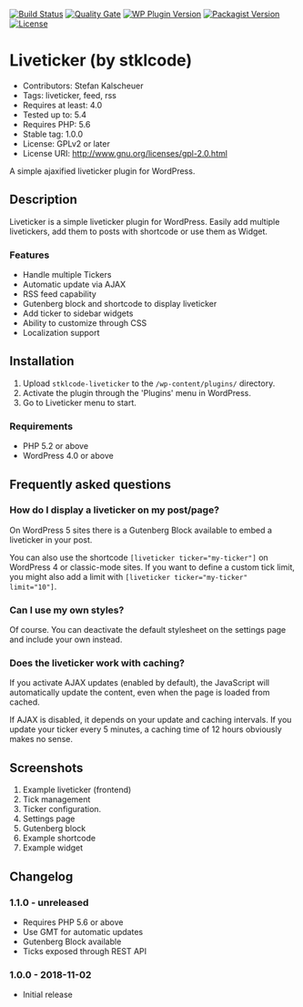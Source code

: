 [![Build Status](https://travis-ci.org/stklcode/wp-liveticker.svg?branch=master)](https://travis-ci.org/stklcode/wp-liveticker)
[![Quality Gate](https://sonarcloud.io/api/project_badges/measure?project=de.stklcode.web.wordpress.plugins%3Awp-liveticker&metric=alert_status)](https://sonarcloud.io/dashboard?id=de.stklcode.web.wordpress.plugins%3Awp-liveticker)
[![WP Plugin Version](https://img.shields.io/wordpress/plugin/v/stklcode-liveticker.svg)](https://wordpress.org/plugins/stklcode-liveticker/)
[![Packagist Version](https://img.shields.io/packagist/v/stklcode/stklcode-liveticker.svg)](https://packagist.org/packages/stklcode/stklcode-liveticker)
[![License](https://img.shields.io/badge/license-GPL%20v2-blue.svg)](https://github.com/stklcode/wp-liveticker/blob/master/LICENSE.md)

# Liveticker (by stklcode)

* Contributors:      Stefan Kalscheuer
* Tags:              liveticker, feed, rss
* Requires at least: 4.0
* Tested up to:      5.4
* Requires PHP:      5.6
* Stable tag:        1.0.0
* License:           GPLv2 or later
* License URI:       http://www.gnu.org/licenses/gpl-2.0.html

A simple ajaxified liveticker plugin for WordPress.

## Description

Liveticker is a simple liveticker plugin for WordPress.
Easily add multiple livetickers, add them to posts with shortcode or use them as Widget.

### Features

* Handle multiple Tickers
* Automatic update via AJAX
* RSS feed capability
* Gutenberg block and shortcode to display liveticker
* Add ticker to sidebar widgets
* Ability to customize through CSS
* Localization support


## Installation

1. Upload `stklcode-liveticker` to the `/wp-content/plugins/` directory.
2. Activate the plugin through the 'Plugins' menu in WordPress.
3. Go to Liveticker menu to start.

### Requirements ###

* PHP 5.2 or above
* WordPress 4.0 or above

## Frequently asked questions

### How do I display a liveticker on my post/page?

On WordPress 5 sites there is a Gutenberg Block available to embed a liveticker in your post.

You can also use the shortcode  `[liveticker ticker="my-ticker"]` on WordPress 4 or classic-mode sites. 
If you want to define a custom tick limit, you might also add a limit with `[liveticker ticker="my-ticker" limit="10"]`.

### Can I use my own styles?

Of course.
You can deactivate the default stylesheet on the settings page and include your own instead.

### Does the liveticker work with caching?

If you activate AJAX updates (enabled by default), the JavaScript will automatically update the content, even when the 
page is loaded from cached.

If AJAX is disabled, it depends on your update and caching intervals. If you update your ticker every 5 minutes, a 
caching time of 12 hours obviously makes no sense.


## Screenshots

1. Example liveticker (frontend)
2. Tick management
3. Ticker configuration.
4. Settings page
5. Gutenberg block
6. Example shortcode
7. Example widget

## Changelog

### 1.1.0 - unreleased

* Requires PHP 5.6 or above
* Use GMT for automatic updates 
* Gutenberg Block available
* Ticks exposed through REST API

### 1.0.0 - 2018-11-02

* Initial release
